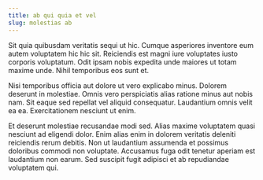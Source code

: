 ```yaml
---
title: ab qui quia et vel
slug: molestias ab
---
```


Sit quia quibusdam veritatis sequi ut hic. Cumque asperiores inventore eum autem voluptatem hic hic sit. Reiciendis est magni iure voluptates iusto corporis voluptatum. Odit ipsam nobis expedita unde maiores ut totam maxime unde. Nihil temporibus eos sunt et.

Nisi temporibus officia aut dolore ut vero explicabo minus. Dolorem deserunt in molestiae. Omnis vero perspiciatis alias ratione minus aut nobis nam. Sit eaque sed repellat vel aliquid consequatur. Laudantium omnis velit ea ea. Exercitationem nesciunt ut enim.

Et deserunt molestiae recusandae modi sed. Alias maxime voluptatem quasi nesciunt ad eligendi dolor. Enim alias enim in dolorem veritatis deleniti reiciendis rerum debitis. Non ut laudantium assumenda et possimus doloribus commodi non voluptate. Accusamus fuga odit tenetur aperiam est laudantium non earum. Sed suscipit fugit adipisci et ab repudiandae voluptatem qui.
